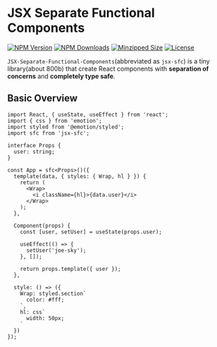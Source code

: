 # JSX Separate Functional Components

<p>
  <!-- <a href="https://travis-ci.org/joe-sky/jsx-sfc"><img src="https://travis-ci.org/joe-sky/jsx-sfc.svg?branch=master" alt="Travis CI Status"></a>
  <a href="https://codecov.io/gh/joe-sky/jsx-sfc"><img src="https://codecov.io/gh/joe-sky/jsx-sfc/branch/master/graph/badge.svg" alt="Codecov"></a> -->
  <a href="https://www.npmjs.org/package/jsx-sfc"><img src="https://img.shields.io/npm/v/jsx-sfc.svg" alt="NPM Version"></a> <a href="https://www.npmjs.org/package/jsx-sfc"><img src="https://img.shields.io/npm/dm/jsx-sfc.svg" alt="NPM Downloads"></a> <a href="https://bundlephobia.com/result?p=jsx-sfc"><img src="https://img.shields.io/bundlephobia/minzip/jsx-sfc.svg?style=flat" alt="Minzipped Size"></a>
  <a href="https://www.npmjs.com/package/jsx-sfc"><img src="https://img.shields.io/npm/l/jsx-sfc.svg" alt="License"></a>
</p>

`JSX-Separate-Functional-Components`(abbreviated as `jsx-sfc`) is a tiny library(about 800b) that create React components with **separation of concerns** and **completely type safe**.

## Basic Overview

```tsx
import React, { useState, useEffect } from 'react';
import { css } from 'emotion';
import styled from '@emotion/styled';
import sfc from 'jsx-sfc';

interface Props {
  user: string;
}

const App = sfc<Props>()({
  template(data, { styles: { Wrap, hl } }) {
    return (
      <Wrap>
        <i className={hl}>{data.user}</i>
      </Wrap>
    );
  },

  Component(props) {
    const [user, setUser] = useState(props.user);

    useEffect(() => {
      setUser('joe-sky');
    }, []);

    return props.template({ user });
  },

  style: () => ({
    Wrap: styled.section`
      color: #fff;
    `,
    hl: css`
      width: 50px;
    `
  })
});
```
